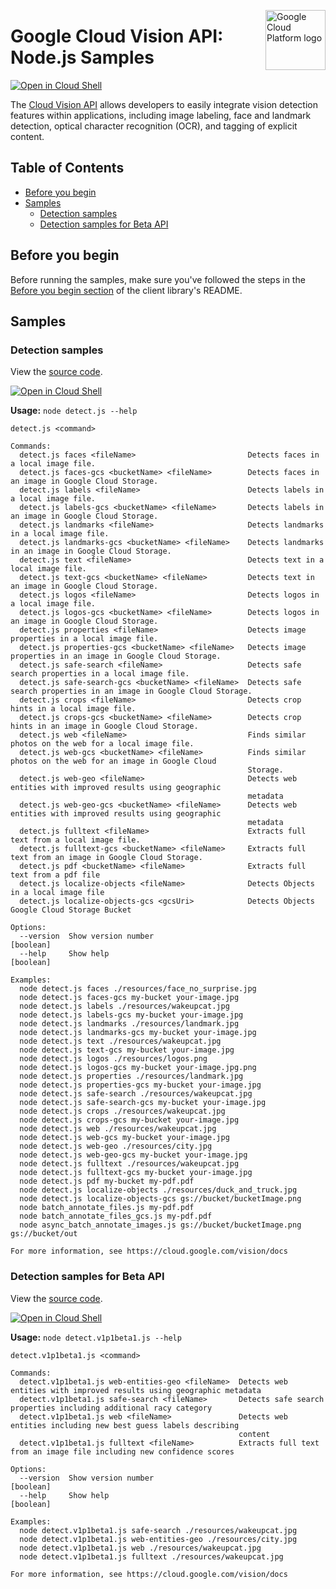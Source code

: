 [//]: # "This README.md file is auto-generated, all changes to this file will be lost."
[//]: # "To regenerate it, use `npm run generate-scaffolding`."
<img src="https://avatars2.githubusercontent.com/u/2810941?v=3&s=96" alt="Google Cloud Platform logo" title="Google Cloud Platform" align="right" height="96" width="96"/>

# Google Cloud Vision API: Node.js Samples

[![Open in Cloud Shell][shell_img]][shell_link]

The [Cloud Vision API](https://cloud.google.com/vision/docs) allows developers to easily integrate vision detection features within applications, including image labeling, face and landmark detection, optical character recognition (OCR), and tagging of explicit content.

## Table of Contents

* [Before you begin](#before-you-begin)
* [Samples](#samples)
  * [Detection samples](#detection-samples)
  * [Detection samples for Beta API](#detection-samples-for-beta-api)

## Before you begin

Before running the samples, make sure you've followed the steps in the
[Before you begin section](../README.md#before-you-begin) of the client
library's README.

## Samples

### Detection samples

View the [source code][detect_0_code].

[![Open in Cloud Shell][shell_img]](https://console.cloud.google.com/cloudshell/open?git_repo=https://github.com/googleapis/nodejs-vision&page=editor&open_in_editor=samples/detect.js,samples/README.md)

__Usage:__ `node detect.js --help`

```
detect.js <command>

Commands:
  detect.js faces <fileName>                         Detects faces in a local image file.
  detect.js faces-gcs <bucketName> <fileName>        Detects faces in an image in Google Cloud Storage.
  detect.js labels <fileName>                        Detects labels in a local image file.
  detect.js labels-gcs <bucketName> <fileName>       Detects labels in an image in Google Cloud Storage.
  detect.js landmarks <fileName>                     Detects landmarks in a local image file.
  detect.js landmarks-gcs <bucketName> <fileName>    Detects landmarks in an image in Google Cloud Storage.
  detect.js text <fileName>                          Detects text in a local image file.
  detect.js text-gcs <bucketName> <fileName>         Detects text in an image in Google Cloud Storage.
  detect.js logos <fileName>                         Detects logos in a local image file.
  detect.js logos-gcs <bucketName> <fileName>        Detects logos in an image in Google Cloud Storage.
  detect.js properties <fileName>                    Detects image properties in a local image file.
  detect.js properties-gcs <bucketName> <fileName>   Detects image properties in an image in Google Cloud Storage.
  detect.js safe-search <fileName>                   Detects safe search properties in a local image file.
  detect.js safe-search-gcs <bucketName> <fileName>  Detects safe search properties in an image in Google Cloud Storage.
  detect.js crops <fileName>                         Detects crop hints in a local image file.
  detect.js crops-gcs <bucketName> <fileName>        Detects crop hints in an image in Google Cloud Storage.
  detect.js web <fileName>                           Finds similar photos on the web for a local image file.
  detect.js web-gcs <bucketName> <fileName>          Finds similar photos on the web for an image in Google Cloud
                                                     Storage.
  detect.js web-geo <fileName>                       Detects web entities with improved results using geographic
                                                     metadata
  detect.js web-geo-gcs <bucketName> <fileName>      Detects web entities with improved results using geographic
                                                     metadata
  detect.js fulltext <fileName>                      Extracts full text from a local image file.
  detect.js fulltext-gcs <bucketName> <fileName>     Extracts full text from an image in Google Cloud Storage.
  detect.js pdf <bucketName> <fileName>              Extracts full text from a pdf file
  detect.js localize-objects <fileName>              Detects Objects in a local image file
  detect.js localize-objects-gcs <gcsUri>            Detects Objects Google Cloud Storage Bucket

Options:
  --version  Show version number                                                                               [boolean]
  --help     Show help                                                                                         [boolean]

Examples:
  node detect.js faces ./resources/face_no_surprise.jpg
  node detect.js faces-gcs my-bucket your-image.jpg
  node detect.js labels ./resources/wakeupcat.jpg
  node detect.js labels-gcs my-bucket your-image.jpg
  node detect.js landmarks ./resources/landmark.jpg
  node detect.js landmarks-gcs my-bucket your-image.jpg
  node detect.js text ./resources/wakeupcat.jpg
  node detect.js text-gcs my-bucket your-image.jpg
  node detect.js logos ./resources/logos.png
  node detect.js logos-gcs my-bucket your-image.jpg.png
  node detect.js properties ./resources/landmark.jpg
  node detect.js properties-gcs my-bucket your-image.jpg
  node detect.js safe-search ./resources/wakeupcat.jpg
  node detect.js safe-search-gcs my-bucket your-image.jpg
  node detect.js crops ./resources/wakeupcat.jpg
  node detect.js crops-gcs my-bucket your-image.jpg
  node detect.js web ./resources/wakeupcat.jpg
  node detect.js web-gcs my-bucket your-image.jpg
  node detect.js web-geo ./resources/city.jpg
  node detect.js web-geo-gcs my-bucket your-image.jpg
  node detect.js fulltext ./resources/wakeupcat.jpg
  node detect.js fulltext-gcs my-bucket your-image.jpg
  node detect.js pdf my-bucket my-pdf.pdf
  node detect.js localize-objects ./resources/duck_and_truck.jpg
  node detect.js localize-objects-gcs gs://bucket/bucketImage.png
  node batch_annotate_files.js my-pdf.pdf
  node batch_annotate_files_gcs.js my-pdf.pdf
  node async_batch_annotate_images.js gs://bucket/bucketImage.png gs://bucket/out

For more information, see https://cloud.google.com/vision/docs
```

[detect_0_docs]: https://cloud.google.com/vision/docs
[detect_0_code]: detect.js

### Detection samples for Beta API

View the [source code][detect.v1p1beta1.js_1_code].

[![Open in Cloud Shell][shell_img]](https://console.cloud.google.com/cloudshell/open?git_repo=https://github.com/googleapis/nodejs-vision&page=editor&open_in_editor=samples/detect.v1p1beta1.js,samples/README.md)

__Usage:__ `node detect.v1p1beta1.js --help`

```
detect.v1p1beta1.js <command>

Commands:
  detect.v1p1beta1.js web-entities-geo <fileName>  Detects web entities with improved results using geographic metadata
  detect.v1p1beta1.js safe-search <fileName>       Detects safe search properties including additional racy category
  detect.v1p1beta1.js web <fileName>               Detects web entities including new best guess labels describing
                                                   content
  detect.v1p1beta1.js fulltext <fileName>          Extracts full text from an image file including new confidence scores

Options:
  --version  Show version number                                                                               [boolean]
  --help     Show help                                                                                         [boolean]

Examples:
  node detect.v1p1beta1.js safe-search ./resources/wakeupcat.jpg
  node detect.v1p1beta1.js web-entities-geo ./resources/city.jpg
  node detect.v1p1beta1.js web ./resources/wakeupcat.jpg
  node detect.v1p1beta1.js fulltext ./resources/wakeupcat.jpg

For more information, see https://cloud.google.com/vision/docs
```

[detect.v1p1beta1.js_1_docs]: https://cloud.google.com/vision/docs
[detect.v1p1beta1.js_1_code]: detect.v1p1beta1.js

[shell_img]: https://gstatic.com/cloudssh/images/open-btn.png
[shell_link]: https://console.cloud.google.com/cloudshell/open?git_repo=https://github.com/googleapis/nodejs-vision&page=editor&open_in_editor=samples/README.md
